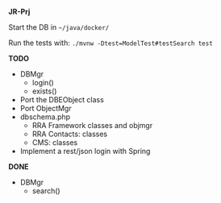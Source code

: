 **JR-Prj**

Start the DB in `~/java/docker/`

Run the tests with: `./mvnw -Dtest=ModelTest#testSearch test`


**TODO**
- DBMgr
  - login()
  - exists()
- Port the DBEObject class
- Port ObjectMgr
- dbschema.php
  - RRA Framework classes and objmgr
  - RRA Contacts: classes
  - CMS: classes
- Implement a rest/json login with Spring

**DONE**
- DBMgr
  - search()
